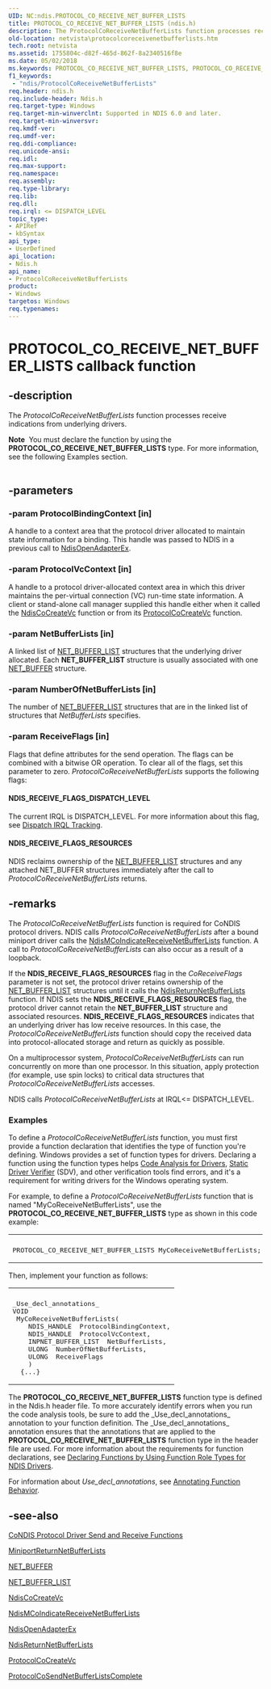 ```yaml
---
UID: NC:ndis.PROTOCOL_CO_RECEIVE_NET_BUFFER_LISTS
title: PROTOCOL_CO_RECEIVE_NET_BUFFER_LISTS (ndis.h)
description: The ProtocolCoReceiveNetBufferLists function processes receive indications from underlying drivers.Note  You must declare the function by using the PROTOCOL_CO_RECEIVE_NET_BUFFER_LISTS type.
old-location: netvista\protocolcoreceivenetbufferlists.htm
tech.root: netvista
ms.assetid: 1755804c-d82f-465d-862f-8a2340516f8e
ms.date: 05/02/2018
ms.keywords: PROTOCOL_CO_RECEIVE_NET_BUFFER_LISTS, PROTOCOL_CO_RECEIVE_NET_BUFFER_LISTS callback, ProtocolCoReceiveNetBufferLists, ProtocolCoReceiveNetBufferLists callback function [Network Drivers Starting with Windows Vista], condis_sendrcv_ref_cebb36c0-45b2-4318-b70d-aae2eada001f.xml, ndis/ProtocolCoReceiveNetBufferLists, netvista.protocolcoreceivenetbufferlists
f1_keywords:
 - "ndis/ProtocolCoReceiveNetBufferLists"
req.header: ndis.h
req.include-header: Ndis.h
req.target-type: Windows
req.target-min-winverclnt: Supported in NDIS 6.0 and later.
req.target-min-winversvr: 
req.kmdf-ver: 
req.umdf-ver: 
req.ddi-compliance: 
req.unicode-ansi: 
req.idl: 
req.max-support: 
req.namespace: 
req.assembly: 
req.type-library: 
req.lib: 
req.dll: 
req.irql: <= DISPATCH_LEVEL
topic_type:
- APIRef
- kbSyntax
api_type:
- UserDefined
api_location:
- Ndis.h
api_name:
- ProtocolCoReceiveNetBufferLists
product:
- Windows
targetos: Windows
req.typenames: 
---
```


# PROTOCOL_CO_RECEIVE_NET_BUFFER_LISTS callback function


## -description


The 
  <i>ProtocolCoReceiveNetBufferLists</i> function processes receive indications from underlying
  drivers.
<div class="alert"><b>Note</b>  You must declare the function by using the <b>PROTOCOL_CO_RECEIVE_NET_BUFFER_LISTS</b> type.
   For more information, see the following Examples section.</div><div> </div>

## -parameters




### -param ProtocolBindingContext [in]

A handle to a context area that the protocol driver allocated to maintain state information for a
     binding. This handle was passed to NDIS in a previous call to 
     <a href="https://docs.microsoft.com/windows-hardware/drivers/ddi/ndis/nf-ndis-ndisopenadapterex">NdisOpenAdapterEx</a>.


### -param ProtocolVcContext [in]

A handle to a protocol driver-allocated context area in which this driver maintains the
     per-virtual connection (VC) run-time state information. A client or stand-alone call manager supplied
     this handle either when it called the 
     <a href="https://docs.microsoft.com/windows-hardware/drivers/ddi/ndis/nf-ndis-ndiscocreatevc">NdisCoCreateVc</a> function or from its 
     <a href="https://docs.microsoft.com/windows-hardware/drivers/ddi/ndis/nc-ndis-protocol_co_create_vc">ProtocolCoCreateVc</a> function.


### -param NetBufferLists [in]

A linked list of 
     <a href="https://docs.microsoft.com/windows-hardware/drivers/ddi/ndis/ns-ndis-_net_buffer_list">NET_BUFFER_LIST</a> structures that the
     underlying driver allocated. Each <b>NET_BUFFER_LIST</b> structure is usually associated with one 
     <a href="https://docs.microsoft.com/windows-hardware/drivers/ddi/ndis/ns-ndis-_net_buffer">NET_BUFFER</a> structure.


### -param NumberOfNetBufferLists [in]

The number of <a href="https://docs.microsoft.com/windows-hardware/drivers/ddi/ndis/ns-ndis-_net_buffer_list">NET_BUFFER_LIST</a> structures that are in the linked list of structures that 
     <i>NetBufferLists</i> specifies.


### -param ReceiveFlags [in]

Flags that define attributes for the send operation. The flags can be combined with a bitwise OR
     operation. To clear all of the flags, set this parameter to zero. 
     <i>ProtocolCoReceiveNetBufferLists</i> supports the following flags:
     





#### NDIS_RECEIVE_FLAGS_DISPATCH_LEVEL

The current IRQL is DISPATCH_LEVEL. For more information about this flag, see 
       <a href="https://docs.microsoft.com/windows-hardware/drivers/network/dispatch-irql-tracking">Dispatch IRQL Tracking</a>.



#### NDIS_RECEIVE_FLAGS_RESOURCES

NDIS reclaims ownership of the <a href="https://docs.microsoft.com/windows-hardware/drivers/ddi/ndis/ns-ndis-_net_buffer_list">NET_BUFFER_LIST</a> structures and any attached NET_BUFFER structures
       immediately after the call to 
       <i>ProtocolCoReceiveNetBufferLists</i> returns.


## -remarks



The 
    <i>ProtocolCoReceiveNetBufferLists</i> function is required for CoNDIS protocol drivers. NDIS calls 
    <i>ProtocolCoReceiveNetBufferLists</i> after a bound miniport driver calls the 
    <a href="https://docs.microsoft.com/windows-hardware/drivers/ddi/ndis/nf-ndis-ndismcoindicatereceivenetbufferlists">
    NdisMCoIndicateReceiveNetBufferLists</a> function. A call to 
    <i>ProtocolCoReceiveNetBufferLists</i> can also occur as a result of a loopback.

If the <b>NDIS_RECEIVE_FLAGS_RESOURCES</b> flag in the 
    <i>CoReceiveFlags</i> parameter is not set, the protocol driver retains ownership of the 
    <a href="https://docs.microsoft.com/windows-hardware/drivers/ddi/ndis/ns-ndis-_net_buffer_list">NET_BUFFER_LIST</a> structures until it calls
    the 
    <a href="https://docs.microsoft.com/windows-hardware/drivers/ddi/ndis/nf-ndis-ndisreturnnetbufferlists">
    NdisReturnNetBufferLists</a> function. If NDIS sets the <b>NDIS_RECEIVE_FLAGS_RESOURCES</b> flag, the protocol
    driver cannot retain the <b>NET_BUFFER_LIST</b> structure and associated resources. <b>NDIS_RECEIVE_FLAGS_RESOURCES</b>
    indicates that an underlying driver has low receive resources. In this case, the 
    <i>ProtocolCoReceiveNetBufferLists</i> function should copy the received data into protocol-allocated
    storage and return as quickly as possible.

On a multiprocessor system, 
    <i>ProtocolCoReceiveNetBufferLists</i> can run concurrently on more than one processor. In this situation,
    apply protection (for example, use spin locks) to critical data structures that 
    <i>ProtocolCoReceiveNetBufferLists</i> accesses.

NDIS calls 
    <i>ProtocolCoReceiveNetBufferLists</i> at IRQL<= DISPATCH_LEVEL.

<h3><a id="Examples"></a><a id="examples"></a><a id="EXAMPLES"></a>Examples</h3>
To define a <i>ProtocolCoReceiveNetBufferLists</i> function, you must first provide a function declaration that identifies the type of function you're defining. Windows provides a set of function types for drivers. Declaring a function using the function types helps <a href="https://docs.microsoft.com/windows-hardware/drivers/devtest/code-analysis-for-drivers">Code Analysis for Drivers</a>, <a href="https://docs.microsoft.com/windows-hardware/drivers/devtest/static-driver-verifier">Static Driver Verifier</a> (SDV), and other verification tools find errors, and it's a requirement for writing drivers for the Windows operating system.

For example, to define a <i>ProtocolCoReceiveNetBufferLists</i> function that is named "MyCoReceiveNetBufferLists", use the <b>PROTOCOL_CO_RECEIVE_NET_BUFFER_LISTS</b> type as shown in this code example:

<div class="code"><span codelanguage=""><table>
<tr>
<th></th>
</tr>
<tr>
<td>
<pre>PROTOCOL_CO_RECEIVE_NET_BUFFER_LISTS MyCoReceiveNetBufferLists;</pre>
</td>
</tr>
</table></span></div>
Then, implement your function as follows:

<div class="code"><span codelanguage=""><table>
<tr>
<th></th>
</tr>
<tr>
<td>
<pre>_Use_decl_annotations_
VOID
 MyCoReceiveNetBufferLists(
    NDIS_HANDLE  ProtocolBindingContext,
    NDIS_HANDLE  ProtocolVcContext,
    INPNET_BUFFER_LIST  NetBufferLists,
    ULONG  NumberOfNetBufferLists,
    ULONG  ReceiveFlags
    )
  {...}</pre>
</td>
</tr>
</table></span></div>
The <b>PROTOCOL_CO_RECEIVE_NET_BUFFER_LISTS</b> function type is defined in the Ndis.h header file. To more accurately identify errors when you run the code analysis tools, be sure to add the _Use_decl_annotations_ annotation to your function definition.  The _Use_decl_annotations_ annotation ensures that the annotations that are applied to the <b>PROTOCOL_CO_RECEIVE_NET_BUFFER_LISTS</b> function type in the header file are used.  For more information about the requirements for function declarations, see <a href="https://docs.microsoft.com/windows-hardware/drivers/devtest/declaring-functions-by-using-function-role-types-for-ndis-drivers">Declaring Functions by Using Function Role Types for NDIS Drivers</a>.

For information about  _Use_decl_annotations_, see <a href="https://go.microsoft.com/fwlink/p/?linkid=286697">Annotating Function Behavior</a>. 




## -see-also




<a href="https://docs.microsoft.com/windows-hardware/drivers/ddi/_netvista/">CoNDIS Protocol Driver Send and Receive Functions</a>



<a href="https://docs.microsoft.com/windows-hardware/drivers/ddi/ndis/nc-ndis-miniport_return_net_buffer_lists">
   MiniportReturnNetBufferLists</a>



<a href="https://docs.microsoft.com/windows-hardware/drivers/ddi/ndis/ns-ndis-_net_buffer">NET_BUFFER</a>



<a href="https://docs.microsoft.com/windows-hardware/drivers/ddi/ndis/ns-ndis-_net_buffer_list">NET_BUFFER_LIST</a>



<a href="https://docs.microsoft.com/windows-hardware/drivers/ddi/ndis/nf-ndis-ndiscocreatevc">NdisCoCreateVc</a>



<a href="https://docs.microsoft.com/windows-hardware/drivers/ddi/ndis/nf-ndis-ndismcoindicatereceivenetbufferlists">
   NdisMCoIndicateReceiveNetBufferLists</a>



<a href="https://docs.microsoft.com/windows-hardware/drivers/ddi/ndis/nf-ndis-ndisopenadapterex">NdisOpenAdapterEx</a>



<a href="https://docs.microsoft.com/windows-hardware/drivers/ddi/ndis/nf-ndis-ndisreturnnetbufferlists">NdisReturnNetBufferLists</a>



<a href="https://docs.microsoft.com/windows-hardware/drivers/ddi/ndis/nc-ndis-protocol_co_create_vc">ProtocolCoCreateVc</a>



<a href="https://docs.microsoft.com/windows-hardware/drivers/ddi/ndis/nc-ndis-protocol_co_send_net_buffer_lists_complete">ProtocolCoSendNetBufferListsComplete</a>
 

 

